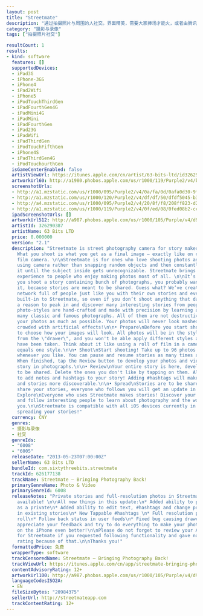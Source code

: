 ```yaml
---
layout: post
title: "Streetmate"
description: "通过拍摄照片与周围的人社交。界面精美，需要大家捧场才能火，或者由腾讯把它变为县城中的时尚也能火。"
category: "摄影与录像" 
tags: ["拍摄照片社交"]

resultCount: 1
results:
- kind: software
  features: []
  supportedDevices:
  - iPad3G
  - iPhone-3GS
  - iPhone4
  - iPad2Wifi
  - iPhone5
  - iPodTouchThirdGen
  - iPadFourthGen4G
  - iPadMini4G
  - iPadMini
  - iPadFourthGen
  - iPad23G
  - iPadWifi
  - iPadThirdGen
  - iPodTouchFifthGen
  - iPhone4S
  - iPadThirdGen4G
  - iPodTouchourthGen
  isGameCenterEnabled: false
  artistViewUrl: https://itunes.apple.com/cn/artist/63-bits-ltd/id326290387?uo=4
  artworkUrl60: http://a1980.phobos.apple.com/us/r1000/119/Purple2/v4/bd/70/8d/bd708d6b-2dd2-d0d8-b255-580f49ccf3e8/Icon.png
  screenshotUrls:
  - http://a1.mzstatic.com/us/r1000/095/Purple2/v4/0a/fa/0d/0afa0d30-9f87-4153-139d-2eae906c8a65/mzl.gtyoddgc.1136x1136-75.jpg
  - http://a1.mzstatic.com/us/r1000/120/Purple2/v4/df/df/50/dfdf5045-b3f8-8762-d5ed-d49d6a52c8f8/mzl.pfqecarp.1136x1136-75.jpg
  - http://a4.mzstatic.com/us/r1000/095/Purple2/v4/20/8f/f8/208ff823-d21c-0054-6af7-d01d90d36748/mzl.cxqtkuaq.1136x1136-75.jpg
  - http://a1.mzstatic.com/us/r1000/119/Purple2/v4/0f/ed/08/0fed08b2-ccb5-f5a9-5465-5d88d82ec04d/mzl.daqiqxwt.340x340-75.jpg
  ipadScreenshotUrls: []
  artworkUrl512: http://a987.phobos.apple.com/us/r1000/105/Purple/v4/d9/cd/4a/d9cd4a95-72ca-282e-0340-612cd76766ff/mzl.gqobgvxu.png
  artistId: 326290387
  artistName: 63 Bits LTD
  price: 0.000000
  version: "2.1"
  description: "Streetmate is street photography camera for story makers and photo-enthusiasts.
    What you shoot is what you get as a final image — exactly like on classic rangefinder
    film camera. \n\nStreetmate is for ones who love shooting photos and making stories
    using camera rather than snapping random objects and then constantly tweaking
    it until the subject inside gets unrecognizable. Streetmate brings back photographic
    experience to people who enjoy making photos most of all. \n\nIt’s social! After
    you shoot a story containing bunch of photographs, you probably want to share
    it, because stories are meant to be shared. Guess what? We’ve created a social
    network full of people just like you with their own stories and everything is
    built-in to Streetmate, so even if you don’t shoot anything that day, there is
    a reason to peak in and discover many interesting stories from people you follow.\n\nStreetmate
    photo-styles are hand-crafted and made with precision by learning and analyzing
    many classic and famous photographs. All of them are not destructive and enhance
    your photos as much as possible. Your photos will never look mashed, blurred and
    crowded with artificial effects!\n\n• Prepare\nBefore you start shooting you have
    to choose how your images will look. All photos will be in the style you choose
    from the \"drawer\", and you won't be able apply different styles after the photos
    have been taken. Think about it like using a roll of film in a camera. One roll
    equals one style.\n\n• Shoot\nStart shooting! Take up to 96 photos per story,
    whenever you like. You can pause and resume stories as many times as you wish.
    When finished, tap the Review button to develop your photos and view your entire
    story in photographs.\n\n• Review\nYour entire story is here, developed and ready
    to be shared. Delete the ones you don't like by tapping on them. Also, don't forget
    to add notes and hashtags to your story! Adding #hashtags will make your images
    and stories more discoverable.\n\n• Spread\nStories are to be shared! When you
    share your stories, everyone who follows you will get an update in their timeline!\n\n•
    Explore\nEveryone who uses Streetmate makes stories! Discover your friends' stories
    and follow interesting people to learn about photography and the world around
    you.\n\nStreetmate is compatible with all iOS devices currently in production.\n\nStart
    spreading your stories!"
  currency: CNY
  genres:
  - 摄影与录像
  - 社交
  genreIds:
  - "6008"
  - "6005"
  releaseDate: "2013-05-23T07:00:00Z"
  sellerName: 63 Bits LTD
  bundleId: com.sixtythreebits.streetmate
  trackId: 626177138
  trackName: Streetmate — Bringing Photography Back!
  primaryGenreName: Photo & Video
  primaryGenreId: 6008
  releaseNotes: "Private stories and full-resolution photos in Streetmate are now
    available! \n\nAll new things in this update:\n* Added ability to publish Story
    as a private\n* Added ability to edit text, #hashtags and change privacy settings
    in existing stories\n* New Tappable #hashtags \n* Full resolution photos for camera
    roll\n* Follow back status in user feeds\n* Fixed bug causing drawer misbehavior\n\nWe
    appreciate your feedback and try to do everything to make your photography experience
    on the iPhone even better!\n\nPlease do not forget to review your App Store reviews
    for Streetmate if you requested following functionality and gave non-five-star
    rating because of that.\n\nThanks you!"
  formattedPrice: 免费
  wrapperType: software
  trackCensoredName: Streetmate — Bringing Photography Back!
  trackViewUrl: https://itunes.apple.com/cn/app/streetmate-bringing-photography/id626177138?mt=8&uo=4
  contentAdvisoryRating: 12+
  artworkUrl100: http://a987.phobos.apple.com/us/r1000/105/Purple/v4/d9/cd/4a/d9cd4a95-72ca-282e-0340-612cd76766ff/mzl.gqobgvxu.png
  languageCodesISO2A:
  - EN
  fileSizeBytes: "20984375"
  sellerUrl: http://streetmateapp.com
  trackContentRating: 12+
---
```

